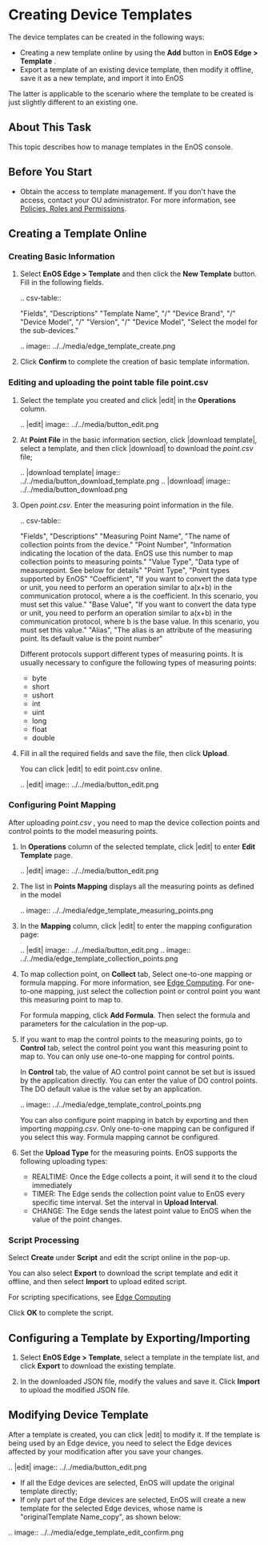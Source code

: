 # Creating Device Templates

The device templates can be created in the following ways:

- Creating a new template online by using the **Add** button in **EnOS Edge > Template** .
- Export a template of an existing device template, then modify it offline, save it as a new template, and import it into EnOS

The latter is applicable to the scenario where the template to be created is just slightly different to an existing one.

## About This Task

This topic describes how to manage templates in the EnOS console.

## Before You Start

- Obtain the access to template management. If you don't have the access, contact your OU administrator. For more information, see [Policies, Roles and Permissions](/docs/iam/en/2.0.9/access_policy).

## Creating a Template Online

### Creating Basic Information

1. Select **EnOS Edge > Template** and then click the **New Template** button. Fill in the following fields.

   .. csv-table::

      "Fields", "Descriptions"
      "Template Name", "/"
      "Device Brand", "/"
      "Device Model", "/"
      "Version", "/"
      "Device Model", "Select the model for the sub-devices."
      
   .. image:: ../../media/edge_template_create.png

2. Click **Confirm** to complete the creation of basic template information.

### Editing and uploading the point table file point.csv

1. Select the template you created and click |edit| in the **Operations** column.

   .. |edit| image:: ../../media/button_edit.png

2. At **Point File** in the basic information section, click |download template|, select a template, and then click |download| to download the *point.csv* file;
   
   .. |download template| image:: ../../media/button_download_template.png
   .. |download| image:: ../../media/button_download.png

3. Open *point.csv*. Enter the measuring point information in the file.

   .. csv-table::

      "Fields", "Descriptions"
      "Measuring Point Name", "The name of collection points from the device."
      "Point Number", "Information indicating the location of the data. EnOS use this number to map collection points to measuring points."
      "Value Type", "Data type of measurepoint. See below for details"
      "Point Type", "Point types supported by EnOS"
      "Coefficient", "If you want to convert the data type or unit, you need to perform an operation similar to a(x+b) in the communication protocol, where a is the coefficient. In this scenario, you must set this value."
      "Base Value", "If you want to convert the data type or unit, you need to perform an operation similar to a(x+b) in the communication protocol, where b is the base value. In this scenario, you must set this value."
      "Alias", "The alias is an attribute of the measuring point. Its default value is the point number"


   Different protocols support different types of measuring points. It is usually necessary to configure the following types of measuring points:

   - byte
   - short
   - ushort
   - int
   - uint
   - long
   - float
   - double

4. Fill in all the required fields and save the file, then click **Upload**.

   You can click |edit| to edit point.csv online.

   .. |edit| image:: ../../media/button_edit.png

### Configuring Point Mapping

After uploading *point.csv* , you need to map the device collection points and control points to the model measuring points.

1. In **Operations** column of the selected template, click |edit| to enter **Edit Template** page.

   .. |edit| image:: ../../media/button_edit.png

2. The list in **Points Mapping** displays all the measuring points as defined in the model

   .. image:: ../../media/edge_template_measuring_points.png

3. In the **Mapping** column, click |edit| to enter the mapping configuration page:

   .. |edit| image:: ../../media/button_edit.png
   .. image:: ../../media/edge_template_collection_points.png

4. To map collection point, on **Collect** tab, Select one-to-one mapping or formula mapping. For more information, see [Edge Computing](../../learn/edge_computing). 
   For one-to-one mapping, just select the collection point or control point you want this measuring point to map to. 

   For formula mapping, click **Add Formula**. Then select the formula and parameters for the calculation in the pop-up.

5. If you want to map the control points to the measuring points, go to **Control** tab, select the control point you want this measuring point to map to. You can only use one-to-one mapping for control points.

   In **Control** tab, the value of AO control point cannot be set but is issued by the application directly. You can enter the value of DO control points. The DO default value is the value set by an application.

   .. image:: ../../media/edge_template_control_points.png

   You can also configure point mapping in batch by exporting and then importing *mapping.csv*. Only one-to-one mapping can be configured if you select this way. Formula mapping cannot be configured.

6. Set the **Upload Type** for the measuring points. EnOS supports the following uploading types:

   - REALTIME: Once the Edge collects a point, it will send it to the cloud immediately
   - TIMER: The Edge sends the collection point value to EnOS every specific time interval. Set the interval in **Upload Interval**.
   - CHANGE: The Edge sends the latest point value to EnOS when the value of the point changes.

### Script Processing

Select **Create** under **Script** and edit the script online in the pop-up.

You can also select **Export** to download the script template and edit it offline, and then select **Import** to upload edited script.

For scripting specifications, see [Edge Computing](../../learn/edge_computing)

Click **OK** to complete the script.

## Configuring a Template by Exporting/Importing

1. Select **EnOS Edge > Template**, select a template in the template list, and click **Export** to download the existing template.

2. In the downloaded JSON file, modify the values and save it. Click **Import** to upload the modified JSON file.

## Modifying Device Template

After a template is created, you can click |edit| to modify it. If the template is being used by an Edge device, you need to select the Edge devices affected by your modification after you save your changes.

.. |edit| image:: ../../media/button_edit.png

- If all the Edge devices are selected, EnOS will update the original template directly;
- If only part of the Edge devices are selected, EnOS will create a new template for the selected Edge devices, whose name is "originalTemplate Name_copy", as shown below:

.. image:: ../../media/edge_template_edit_confirm.png



<!--end-->
